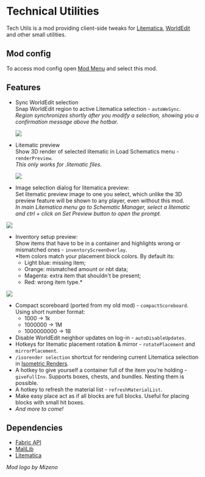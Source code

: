 # Technical Utilities

Tech Utils is a mod providing client-side tweaks for [Litematica](https://www.curseforge.com/minecraft/mc-mods/litematica), [WorldEdit](https://www.curseforge.com/minecraft/mc-mods/worldedit) and other small utilities.

## Mod config
To access mod config open [Mod Menu](https://modrinth.com/mod/modmenu) and select this mod.

## Features

- Sync WorldEdit selection  
  Snap WorldEdit region to active Litematica selection - `autoWeSync`.  
  *Region synchronizes shortly after you modify a selection, showing you a confirmation message above the hotbar.*

  ![](https://github.com/Kikugie/techutils/raw/main/files/wesync.gif)

- Litematic preview  
  Show 3D render of selected litematic in Load Schematics menu - `renderPreview`.  
  *This only works for .litematic files.*

  ![](https://github.com/Kikugie/techutils/raw/main/files/preview.gif)

- Image selection dialog for litematica preview:  
  Set litematic preview image to one you select, which unlike the 3D preview feature will be shown to any player, even without this mod.  
  *In main Litematica menu go to Schematic Manager, select a litematic and ctrl + click on Set Preview button to open the prompt.*

![](https://cdn.modrinth.com/data/hNoAJSm7/images/8f5b5683c39dba7ce47e9ca89b3ff97b7f6d53e3.png)

- Inventory setup preview:  
  Show items that have to be in a container and highlights wrong or mismatched ones - `inventoryScreenOverlay`.  
  *Item colors match your placement block colors. By default its:  
  - Light blue: missing item;  
  - Orange: mismatched amount or nbt data;  
  - Magenta: extra item that shouldn't be present;  
  - Red: wrong item type.*

![](https://cdn.modrinth.com/data/hNoAJSm7/images/02ec28f6c20a28edd638d91214bfb1967630b9d4.png)

- Compact scoreboard (ported from my old mod) - `compactScoreboard`.  
  Using short number format:
  - 1000 -> 1k
  - 1000000 -> 1M
  - 1000000000 -> 1B
- Disable WorldEdit neighbor updates on log-in - `autoDisableUpdates`.
- Hotkeys for litematic placement rotation & mirror - `rotatePlacement` and `mirrorPlacement`.
- `/isorender selection` shortcut for rendering current Litematica selection in [Isometric Renders](https://modrinth.com/mod/isometric-renders).
- A hotkey to give yourself a container full of the item you're holding - `giveFullInv`. Supports boxes, chests, and bundles. Nesting them is possible.
- A hotkey to refresh the material list - `refreshMaterialList`.
- Make easy place act as if all blocks are full blocks. Useful for placing blocks with small hit boxes.
- *And more to come!*

## Dependencies

- [Fabric API](https://modrinth.com/mod/fabric-api)
- [MaliLib](https://www.curseforge.com/minecraft/mc-mods/malilib)
- [Litematica](https://www.curseforge.com/minecraft/mc-mods/litematica)

*Mod logo by Mizeno*